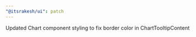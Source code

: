 ```yaml
---
"@itsrakesh/ui": patch
---
```


Updated Chart component styling to fix border color in ChartTooltipContent
